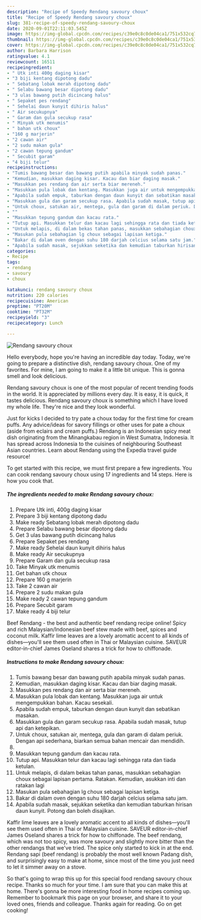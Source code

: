 ```yaml
---
description: "Recipe of Speedy Rendang savoury choux"
title: "Recipe of Speedy Rendang savoury choux"
slug: 381-recipe-of-speedy-rendang-savoury-choux
date: 2020-09-01T22:11:03.545Z
image: https://img-global.cpcdn.com/recipes/c39e0c8c0de04ca1/751x532cq70/rendang-savoury-choux-resipi-foto-utama.jpg
thumbnail: https://img-global.cpcdn.com/recipes/c39e0c8c0de04ca1/751x532cq70/rendang-savoury-choux-resipi-foto-utama.jpg
cover: https://img-global.cpcdn.com/recipes/c39e0c8c0de04ca1/751x532cq70/rendang-savoury-choux-resipi-foto-utama.jpg
author: Barbara Harrison
ratingvalue: 4.1
reviewcount: 16511
recipeingredient:
- " Utk inti 400g daging kisar"
- "3 biji kentang dipotong dadu"
- " Sebatang lobak merah dipotong dadu"
- " Selabu bawang besar dipotong dadu"
- "3 ulas bawang putih dicincang halus"
- " Sepaket pes rendang"
- " Sehelai daun kunyit dihiris halus"
- " Air secukupnya"
- " Garam dan gula secukup rasa"
- " Minyak utk menumis"
- " bahan utk choux"
- "160 g marjerin"
- "2 cawan air"
- "2 sudu makan gula"
- "2 cawan tepung gandum"
- " Secubit garam"
- "4 biji telur"
recipeinstructions:
- "Tumis bawang besar dan bawang putih apabila minyak sudah panas."
- "Kemudian, masukkan daging kisar. Kacau dan biar daging masak."
- "Masukkan pes rendang dan air serta biar mereneh."
- "Masukkan pula lobak dan kentang. Masukkan juga air untuk mengempukkan bahan. Kacau sesekali."
- "Apabila sudah empuk, taburkan dengan daun kunyit dan sebatikan masakan."
- "Masukkan gula dan garam secukup rasa. Apabila sudah masak, tutup api dan ketepikan."
- "Untuk choux, satukan air, mentega, gula dan garam di dalam periuk. Dengan api sederhana, biarkan semua bahan mencair dan mendidih."
- ""
- "Masukkan tepung gandum dan kacau rata."
- "Tutup api. Masukkan telur dan kacau lagi sehingga rata dan tiada ketulan."
- "Untuk melapis, di dalam bekas tahan panas, masukkan sebahagian choux sebagai lapisan pertama. Ratakan. Kemudian, asukkan inti dan ratakan lagi"
- "Masukan pula sebahagian lg choux sebagai lapisan ketiga."
- "Bakar di dalam oven dengan suhu 180 darjah celcius selama satu jam."
- "Apabila sudah masak, sejukkan seketika dan kemudian taburkan hirisan daun kunyit. Potong dan boleh disajikan."
categories:
- Recipe
tags:
- rendang
- savoury
- choux

katakunci: rendang savoury choux 
nutrition: 220 calories
recipecuisine: American
preptime: "PT20M"
cooktime: "PT32M"
recipeyield: "3"
recipecategory: Lunch

---
```



![Rendang savoury choux](https://img-global.cpcdn.com/recipes/c39e0c8c0de04ca1/751x532cq70/rendang-savoury-choux-resipi-foto-utama.jpg)

Hello everybody, hope you're having an incredible day today. Today, we're going to prepare a distinctive dish, rendang savoury choux. One of my favorites. For mine, I am going to make it a little bit unique. This is gonna smell and look delicious.

Rendang savoury choux is one of the most popular of recent trending foods in the world. It is appreciated by millions every day. It is easy, it is quick, it tastes delicious. Rendang savoury choux is something which I have loved my whole life. They're nice and they look wonderful.

Just for kicks I decided to try pate a choux today for the first time for cream puffs. Any advice/ideas for savory fillings or other uses for pate a choux (aside from eclairs and cream puffs.) Rendang is an Indonesian spicy meat dish originating from the Minangkabau region in West Sumatra, Indonesia. It has spread across Indonesia to the cuisines of neighbouring Southeast Asian countries. Learn about Rendang using the Expedia travel guide resource!


To get started with this recipe, we must first prepare a few ingredients. You can cook rendang savoury choux using 17 ingredients and 14 steps. Here is how you cook that.

<!--inarticleads1-->

##### The ingredients needed to make Rendang savoury choux:

1. Prepare  Utk inti, 400g daging kisar
1. Prepare 3 biji kentang dipotong dadu
1. Make ready  Sebatang lobak merah dipotong dadu
1. Prepare  Selabu bawang besar dipotong dadu
1. Get 3 ulas bawang putih dicincang halus
1. Prepare  Sepaket pes rendang
1. Make ready  Sehelai daun kunyit dihiris halus
1. Make ready  Air secukupnya
1. Prepare  Garam dan gula secukup rasa
1. Take  Minyak utk menumis
1. Get  bahan utk choux
1. Prepare 160 g marjerin
1. Take 2 cawan air
1. Prepare 2 sudu makan gula
1. Make ready 2 cawan tepung gandum
1. Prepare  Secubit garam
1. Make ready 4 biji telur


Beef Rendang - the best and authentic beef rendang recipe online! Spicy and rich Malaysian/Indonesian beef stew made with beef, spices and coconut milk. Kaffir lime leaves are a lovely aromatic accent to all kinds of dishes—you&#39;ll see them used often in Thai or Malaysian cuisine. SAVEUR editor-in-chief James Oseland shares a trick for how to chiffonade. 

<!--inarticleads2-->

##### Instructions to make Rendang savoury choux:

1. Tumis bawang besar dan bawang putih apabila minyak sudah panas.
1. Kemudian, masukkan daging kisar. Kacau dan biar daging masak.
1. Masukkan pes rendang dan air serta biar mereneh.
1. Masukkan pula lobak dan kentang. Masukkan juga air untuk mengempukkan bahan. Kacau sesekali.
1. Apabila sudah empuk, taburkan dengan daun kunyit dan sebatikan masakan.
1. Masukkan gula dan garam secukup rasa. Apabila sudah masak, tutup api dan ketepikan.
1. Untuk choux, satukan air, mentega, gula dan garam di dalam periuk. Dengan api sederhana, biarkan semua bahan mencair dan mendidih.
1. 
1. Masukkan tepung gandum dan kacau rata.
1. Tutup api. Masukkan telur dan kacau lagi sehingga rata dan tiada ketulan.
1. Untuk melapis, di dalam bekas tahan panas, masukkan sebahagian choux sebagai lapisan pertama. Ratakan. Kemudian, asukkan inti dan ratakan lagi
1. Masukan pula sebahagian lg choux sebagai lapisan ketiga.
1. Bakar di dalam oven dengan suhu 180 darjah celcius selama satu jam.
1. Apabila sudah masak, sejukkan seketika dan kemudian taburkan hirisan daun kunyit. Potong dan boleh disajikan.


Kaffir lime leaves are a lovely aromatic accent to all kinds of dishes—you&#39;ll see them used often in Thai or Malaysian cuisine. SAVEUR editor-in-chief James Oseland shares a trick for how to chiffonade. The beef rendang, which was not too spicy, was more savoury and slightly more bitter than the other rendangs that we&#39;ve tried. The spice only started to kick in at the end. Rendang sapi (beef rendang) is probably the most well known Padang dish, and surprisingly easy to make at home, since most of the time you just need to let it simmer away on a stove. 

So that's going to wrap this up for this special food rendang savoury choux recipe. Thanks so much for your time. I am sure that you can make this at home. There's gonna be more interesting food in home recipes coming up. Remember to bookmark this page on your browser, and share it to your loved ones, friends and colleague. Thanks again for reading. Go on get cooking!
